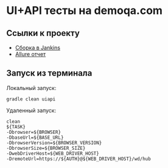# UI+API тесты на demoqa.com

## Ссылки к проекту

- [Сборка в Jankins](https://jenkins.autotests.cloud/job/ui-api-demoqa/)
- [Allure отчет](https://jenkins.autotests.cloud/job/ui-api-demoqa/allure/)

## Запуск из терминала

Локальный запуск:
```
gradle clean uiapi
```
Удаленный запуск:
```
clean 
${TASK} 
-Dbrowser=${BROWSER}
-DbaseUrl=${BASE_URL}
-DbrowserVersion=${BROWSER_VERSION}
-DbrowserSize=${BROWSER_SIZE} 
-DwebDriverHost=${WEB_DRIVER_HOST}
-DremoteUrl=https://${AUTH}@${WEB_DRIVER_HOST}/wd/hub
```
